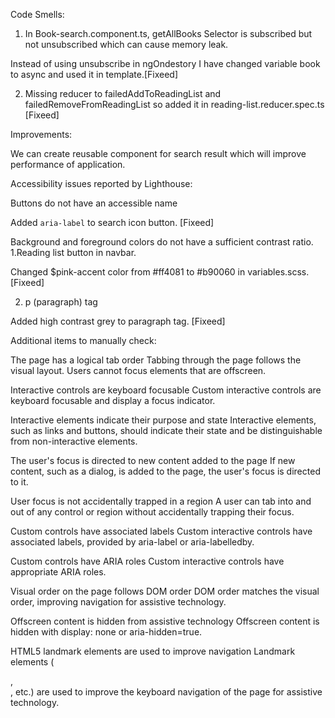 Code Smells:

1. In Book-search.component.ts, getAllBooks Selector is subscribed but not unsubscribed which can cause memory leak.

Instead of using unsubscribe in ngOndestory I have changed variable book to async and used it in template.[Fixeed]

2. Missing reducer to failedAddToReadingList and failedRemoveFromReadingList so added it in reading-list.reducer.spec.ts [Fixeed]






Improvements:

We can create reusable component for search result which will improve performance of application.





Accessibility issues reported by Lighthouse:

Buttons do not have an accessible name

Added `aria-label` to search icon button. [Fixeed]


Background and foreground colors do not have a sufficient contrast ratio.
1.Reading list button in navbar.

Changed $pink-accent color from #ff4081 to #b90060 in variables.scss.[Fixeed]


2. p (paragraph) tag

Added high contrast grey to paragraph tag. [Fixeed]


Additional items to manually check:

The page has a logical tab order
Tabbing through the page follows the visual layout. Users cannot focus elements that are offscreen.

Interactive controls are keyboard focusable
Custom interactive controls are keyboard focusable and display a focus indicator.

Interactive elements indicate their purpose and state
Interactive elements, such as links and buttons, should indicate their state and be distinguishable from non-interactive elements.

The user's focus is directed to new content added to the page
If new content, such as a dialog, is added to the page, the user's focus is directed to it. 

User focus is not accidentally trapped in a region
A user can tab into and out of any control or region without accidentally trapping their focus. 

Custom controls have associated labels
Custom interactive controls have associated labels, provided by aria-label or aria-labelledby.

Custom controls have ARIA roles
Custom interactive controls have appropriate ARIA roles. 

Visual order on the page follows DOM order
DOM order matches the visual order, improving navigation for assistive technology. 

Offscreen content is hidden from assistive technology
Offscreen content is hidden with display: none or aria-hidden=true.

HTML5 landmark elements are used to improve navigation
Landmark elements (<main>, <nav>, etc.) are used to improve the keyboard navigation of the page for assistive technology.

